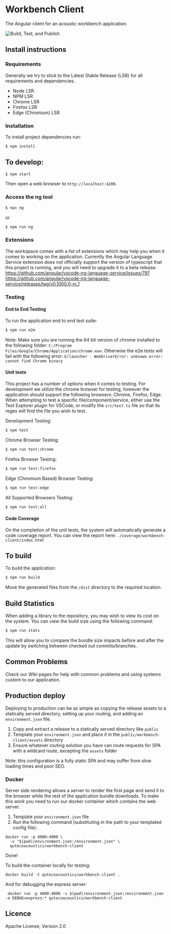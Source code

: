# Workbench Client

The Angular client for an acoustic workbench application.

![Build, Test, and Publish](https://github.com/QutEcoacoustics/workbench-client/workflows/Build,%20Test,%20and%20Publish/badge.svg)

## Install instructions

### Requirements

Generally we try to stick to the Latest Stable Release (LSR) for all requirements and dependencies.

- Node LSR
- NPM LSR
- Chrome LSR
- Firefox LSR
- Edge (Chromium) LSR

### Installation

To install project dependencies run:

```bash
$ npm install
```

## To develop:

```bash
$ npm start
```

Then open a web browser to `http://localhost:4200`.

### Access the ng tool

```bash
$ npx ng
```

or

```bash
$ npm run ng
```

### Extensions

The workspace comes with a list of extensions which may help you when it comes to working on the application. Currently the Angular Language Service extension does not officially support the version of typescript that this project is running, and you will need to upgrade it to a beta release: https://github.com/angular/vscode-ng-language-service/issues/797 https://github.com/angular/vscode-ng-language-service/releases/tag/v0.1000.0-rc.1

### Testing

#### End to End Testing

To run the application end to end test suite:

```bash
$ npm run e2e
```

Note: Make sure you are running the 64 bit version of chrome installed to the following folder: `C:/Program Files/Google/Chrome/Application/chrome.exe`. Otherwise the e2e tests will fail with the following error: `E/launcher - WebDriverError: unknown error: cannot find Chrome binary`

#### Unit tests

This project has a number of options when it comes to testing. For development we utilize the chrome browser for testing, however the application should support the following browsers: Chrome, Firefox, Edge. When attempting to test a specific file/component/service, either use the Test Explorer plugin for VSCode, or modify the `src/test.ts` file so that its regex will find the file you wish to test.

Development Testing:

```bash
$ npm test
```

Chrome Browser Testing:

```bash
$ npm run test:chrome
```

Firefox Browser Testing:

```bash
$ npm run test:firefox
```

Edge (Chromium Based) Browser Testing:

```bash
$ npm run test:edge
```

All Supported Browsers Testing:

```bash
$ npm run test:all
```

#### Code Coverage

On the completion of the unit tests, the system will automatically generate a code coverage report. You can view the report here: `./coverage/workbench-client/index.html`

## To build

To build the application:

```bash
$ npm run build
```

Move the generated files from the `/dist` directory to the required location.

## Build Statistics

When adding a library to the repository, you may wish to view its cost on the system. You can view the build size using the following command:

```bash
$ npm run stats
```

This will allow you to compare the bundle size impacts before and after the update by switching between checked out commits/branches.

## Common Problems

Check our Wiki pages for help with common problems and using systems custom to our application.

## Production deploy

Deploying to production can be as simple as copying the release assets to a
statically served directory, setting up your routing, and adding an `environment.json` file.

1. Copy and extract a release to a statically served directory like `public`
2. Template your `environment.json` and place it in the `public/workbench-client/assets` directory
3. Ensure whatever routing solution you have can route requests for SPA with a wildcard route, excepting the `assets` folder

Note: this configuration is a fully static SPA and may suffer from slow loading
times and poor SEO.

### Docker

Server side rendering allows a server to render the first page and send it to
the browser while the rest of the application bundle downloads. To make this work
you need to run our docker container which contains the web server.

1. Template your `environment.json` file
2. Run the following command (substituting in the path to your templated config file):

```
docker run -p 4000:4000 \
  -v "$(pwd)/environment.json:/environment.json" \
  qutecoacoustics/workbench-client
```

Done!

To build the container locally for testing:

```
docker build -t qutecoacoustics/workbench-client .
```

And for debugging the express server:

```
 docker run -p 4000:4000 -v $(pwd)/environment.json:/environment.json -e DEBUG=express:* qutecoacoustics/workbench-client
```

## Licence

Apache License, Version 2.0
